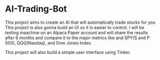 # AI-Trading-Bot
This project aims to create an AI that will automatically trade stocks for you
This project is also gonna build an UI so it is easier to control. I will be testing maachine on an Alpaca Paper account and will share the results after 6 months and compare it to the major metrics like and SPY(S and P 500), QQQ(Nasdaq), and Dow Jones Index.

This project will also build a simple user interface using Tinker. 

